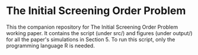 # The Initial Screening Order Problem

This the companion repository for The Initial Screening Order Problem working paper. It contains the script (under src/) and figures (under output/) for all the paper's simulations in Section 5. To run this script, only the programming language R is needed.
